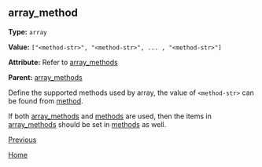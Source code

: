 array_method
----------

**Type:** `array`

**Value:** `["<method-str>", "<method-str>", ... , "<method-str>"]`

**Attribute:** Refer to [array_methods](array_methods.md)

**Parent:** [array_methods](array_methods.md)

Define the supported methods used by array, the value of `<method-str>` can be found from [method](method.md).  

If both [array_methods](jsoncgen/array_methods.md) and [methods](methods.md) are used, then the items in [array_methods](array_methods.md) should be set in [methods](methods.md) as well.  

[Previous](../jsoncgen.md)

[Home](../../index.md)